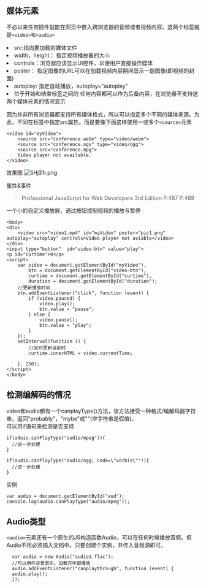 ## 媒体元素
不必以来任何插件就能在网页中嵌入跨浏览器的音频或者视频内容。这两个标签就是`<video>和<audio>`
<li>src:指向要加载的媒体文件
<li>width，height： 指定视频播放器的大小
<li>controls：浏览器应该显示UI控件，以便用户直接操作媒体
<li>poster： 指定图像的URL可以在加载视频内容期间显示一副图像(即视频的封面)
<li>autoplay: 指定自动播放，autoplay="autoplay"
<li> 位于开始和结束标签之间的 任何内容都可以作为后备内容，在浏览器不支持这两个媒体元素的情况显示  

因为并非所有浏览器都支持所有媒体格式，所以可以指定多个不同的媒体来源。为此，不同在标签中指定src属性。而是要像下面这样使用一或多个`<source>`元素  

    <video id="myVideo">
        <source src="conference.webm" type="video/webm">
        <source src="conference.ogv" type="video/ogg">
        <source src="conference.mpg">
        Video player not available.
    </video>
效果图
![5Hj31r.png](https://s1.ax2x.com/2018/09/23/5Hj31r.png)  

属性&事件
>Professional JavaScript for Web Developers 3rd Edition P.487 P.488  


一个小的自定义播放器，通过按钮控制视频的播放与暂停

    <body>
    <div>
        <video src="video1.mp4" id="myVideo" poster="pic1.png" autoplay="autoplay" controls>Video player not aviable</video>
    </div>
    <input type="button"  id="video-btn" value="play">
    <p id="curtime">0</p>
    <script>
        var video = document.getElementById("myVideo"),
            btn = document.getElementById("video-btn"),
            curtime = document.getElementById("curtime"),
            duration = document.getElementById("duration");
        //更新播放时间
        btn.addEventListener("click", function (event) {
            if (video.paused) {
                video.play();
                btn.value = "pause";
            } else {
                video.pause();
                btn.value = "play";
            }
        });
        setInterval(function () {
            //定时更新当前时
            curtime.innerHTML = video.currentTime;

        }, 250);
    </script>
    </body>
## 检测编解码的情况
video和audio都有一个canplayType()方法，该方法接受一种格式/编解码器字符串，返回"probably"，"mybe"或""(空字符串是假值)。  
可以用if语句来检测是否支持   

    if(aduio.canPlayType("audio/mpeg")){
      //进一步处理
    }

    if(audio.canPlayType("audio/ogg; code=\"vorbis\"")){
      //进一步处理
    }

实例  

    var audio = document.getElementById("aud");
    console.log(audio.canPlayType("audio/mpeg"));
## Audio类型
`<audio>`元素还有一个原生的JS构造函数Audio，可以在任何时候播放音频。但Audio不用必须插入文档中。只要创建个实例，并传入音频源即可。  

      var audio = new Audio("audio1.flac");
      //可以用作背景音乐，加载完毕即播放
      audio.addEventListener("canplaythrough", function (event) {
      audio.play();
      });
